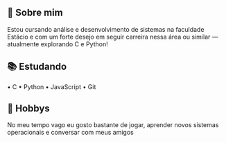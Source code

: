 ## 👀 Sobre mim

Estou cursando análise e desenvolvimento de sistemas na faculdade Estácio e com um forte desejo em seguir carreira nessa área ou similar — atualmente explorando C e Python!


## 📚 Estudando
• C
• Python
• JavaScript
• Git


## 👾 Hobbys

No meu tempo vago eu gosto bastante de jogar, aprender novos sistemas operacionais e conversar com meus amigos 










   
      

 



